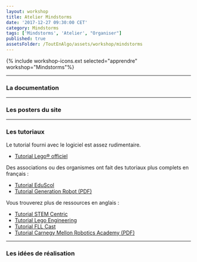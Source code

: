 ```yaml
---
layout: workshop
title: Atelier Mindstorms
date: '2017-12-27 09:30:00 CET'
category: Mindstorms
tags: ['Mindstorms', 'Atelier', "Organiser"]
published: true
assetsFolder: /ToutEnAlgo/assets/workshop/mindstorms
---
```


{% include workshop-icons.ext selected="apprendre" workshop="Mindstorms"%}

---

### La documentation

---

### Les posters du site

---

### Les tutoriaux

Le tutorial fourni avec le logiciel est assez rudimentaire.
- [Tutorial Lego® officiel](https://www.lego.com/fr-fr/mindstorms/learn-to-program)

Des associations ou des organismes ont fait des tutoriaux plus complets en français :
- [Tutorial EduScol](http://eduscol.education.fr/sti/ressources_techniques/tutoriel-brique-legor-mindstormsr-ev3#description)
- [Tutorial Generation Robot (PDF)](https://www.generationrobots.com/media/ev3_user_guide.pdf)

Vous trouverez plus de ressources en anglais :
- [Tutorial STEM Centric](http://www.stemcentric.com/ev3-tutorial/)
- [Tutorial Lego Engineering](http://www.legoengineering.com/ev3-tutorials-by-students-for-students/)
- [Tutorial FLL Cast](https://www.fllcasts.com/search/ev3+programming)
- [Tutorial Carnegy Mellon Robotics Academy (PDF)](http://education.rec.ri.cmu.edu/wp-content/uploads/2015/03/EV3-teachers-guideWEB.pdf)

---

### Les idées de réalisation

